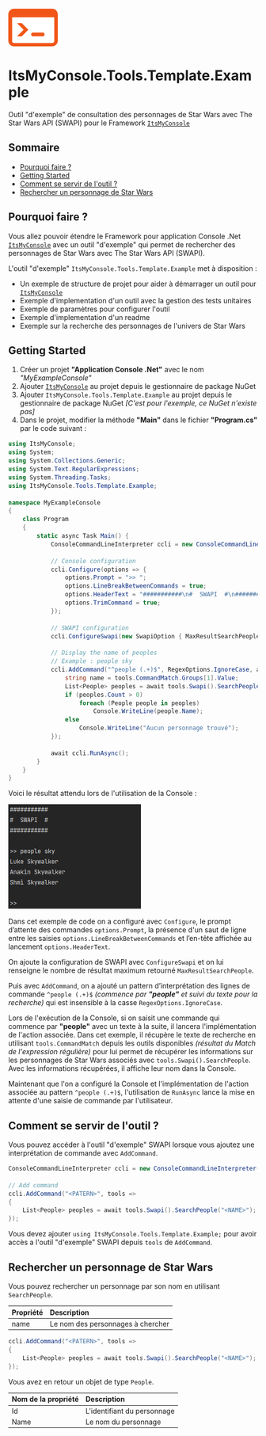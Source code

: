 ![Logo](docs/logo.png)

# ItsMyConsole.Tools.Template.Example
Outil "d'exemple" de consultation des personnages de Star Wars avec The Star Wars API (SWAPI) pour le Framework [```ItsMyConsole```](https://github.com/dtarroz/ItsMyConsole)

## Sommaire

- [Pourquoi faire ?](#pourquoi-faire-)
- [Getting Started](#getting-started)
- [Comment se servir de l'outil ?](#comment-se-servir-de-loutil-)
- [Rechercher un personnage de Star Wars](#rechercher-un-personnage-de-star-wars)

## Pourquoi faire ?

Vous allez pouvoir étendre le Framework pour application Console .Net [```ItsMyConsole```](https://github.com/dtarroz/ItsMyConsole) avec un outil "d'exemple" qui permet de rechercher des personnages de Star Wars avec The Star Wars API (SWAPI).

L'outil "d'exemple" ```ItsMyConsole.Tools.Template.Example``` met à disposition :
 - Un exemple de structure de projet pour aider à démarrager un outil pour [```ItsMyConsole```](https://github.com/dtarroz/ItsMyConsole)
 - Exemple d'implementation d'un outil avec la gestion des tests unitaires
 - Exemple de paramètres pour configurer l'outil
 - Exemple d'implementation d'un readme
 - Exemple sur la recherche des personnages de l'univers de Star Wars

## Getting Started

1. Créer un projet **"Application Console .Net"** avec le nom *"MyExampleConsole"*
2. Ajouter [```ItsMyConsole```](https://github.com/dtarroz/ItsMyConsole) au projet depuis le gestionnaire de package NuGet
3. Ajouter ```ItsMyConsole.Tools.Template.Example``` au projet depuis le gestionnaire de package NuGet *[C'est pour l'exemple, ce NuGet n'existe pas]*
4. Dans le projet, modifier la méthode **"Main"** dans le fichier **"Program.cs"** par le code suivant :
```cs
using ItsMyConsole;
using System;
using System.Collections.Generic;
using System.Text.RegularExpressions;
using System.Threading.Tasks;
using ItsMyConsole.Tools.Template.Example;

namespace MyExampleConsole
{
    class Program
    {
        static async Task Main() {
            ConsoleCommandLineInterpreter ccli = new ConsoleCommandLineInterpreter();

            // Console configuration
            ccli.Configure(options => {
                options.Prompt = ">> ";
                options.LineBreakBetweenCommands = true;
                options.HeaderText = "###########\n#  SWAPI  #\n###########\n";
                options.TrimCommand = true;
            });

            // SWAPI configuration
            ccli.ConfigureSwapi(new SwapiOption { MaxResultSearchPeople = 10 });

            // Display the name of peoples
            // Example : people sky
            ccli.AddCommand("^people (.+)$", RegexOptions.IgnoreCase, async tools => {
                string name = tools.CommandMatch.Groups[1].Value;
                List<People> peoples = await tools.Swapi().SearchPeople(name);
                if (peoples.Count > 0)
                    foreach (People people in peoples)
                        Console.WriteLine(people.Name);
                else
                    Console.WriteLine("Aucun personnage trouvé");
            });

            await ccli.RunAsync();
        }
    }
}
```

Voici le résultat attendu lors de l'utilisation de la Console :

![MyExampleProject](docs/MyExampleProject.png)

Dans cet exemple de code on a configuré avec ```Configure```, le prompt d’attente des commandes ```options.Prompt```, la présence d'un saut de ligne entre les saisies ```options.LineBreakBetweenCommands``` et l’en-tête affichée au lancement ```options.HeaderText```. 

On ajoute la configuration de SWAPI avec ```ConfigureSwapi``` et on lui renseigne le nombre de résultat maximum retourné ```MaxResultSearchPeople```.

Puis avec ```AddCommand```, on a ajouté un pattern d’interprétation des lignes de commande ```^people (.+)$``` *(commence par **"people"** et suivi du texte pour la recherche)* qui est insensible à la casse ```RegexOptions.IgnoreCase```.

Lors de l'exécution de la Console, si on saisit une commande qui commence par **"people"** avec un texte à la suite, il lancera l'implémentation de l'action associée. Dans cet exemple, il récupère le texte de recherche en utilisant ```tools.CommandMatch``` depuis les outils disponibles *(résultat du Match de l'expression régulière)* pour lui permet de récupérer les informations sur les personnages de Star Wars associés avec ```tools.Swapi().SearchPeople```. Avec les informations récupérées, il affiche leur nom dans la Console.

Maintenant que l'on a configuré la Console et l'implémentation de l'action associée au pattern ```^people (.+)$```, l'utilisation de ```RunAsync``` lance la mise en attente d'une saisie de commande par l'utilisateur.

## Comment se servir de l'outil ?

Vous pouvez accéder à l'outil "d'exemple" SWAPI lorsque vous ajoutez une interprétation de commande avec ```AddCommand```.

```cs
ConsoleCommandLineInterpreter ccli = new ConsoleCommandLineInterpreter();

// Add command
ccli.AddCommand("<PATERN>", tools => 
{
    List<People> peoples = await tools.Swapi().SearchPeople("<NAME>");
});
```

Vous devez ajouter ```using ItsMyConsole.Tools.Template.Example;``` pour avoir accès a l'outil "d'exemple" SWAPI depuis ```tools``` de ```AddCommand```.

## Rechercher un personnage de Star Wars

Vous pouvez rechercher un personnage par son nom en utilisant ```SearchPeople```.

| Propriété | Description |
| :-------- | :---------- |
| name | Le nom des personnages à chercher |

```cs
ccli.AddCommand("<PATERN>", tools => 
{
    List<People> peoples = await tools.Swapi().SearchPeople("<NAME>");
});
```

Vous avez en retour un objet de type ```People```.

| Nom de la propriété | Description |
| :------------------ | :---------- |
| Id | L'identifiant du personnage |
| Name | Le nom du personnage |
